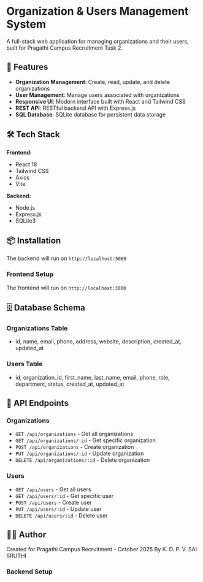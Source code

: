 # Organization & Users Management System

A full-stack web application for managing organizations and their users, built for Pragathi Campus Recruitment Task 2.

## 🚀 Features

- **Organization Management**: Create, read, update, and delete organizations
- **User Management**: Manage users associated with organizations
- **Responsive UI**: Modern interface built with React and Tailwind CSS
- **REST API**: RESTful backend API with Express.js
- **SQL Database**: SQLite database for persistent data storage

## 🛠️ Tech Stack

**Frontend:**
- React 18
- Tailwind CSS
- Axios
- Vite

**Backend:**
- Node.js
- Express.js
- SQLite3

## 📦 Installation


The backend will run on `http://localhost:5000`

### Frontend Setup


The frontend will run on `http://localhost:3000`

## 🗄️ Database Schema

### Organizations Table
- id, name, email, phone, address, website, description, created_at, updated_at

### Users Table
- id, organization_id, first_name, last_name, email, phone, role, department, status, created_at, updated_at

## 🔌 API Endpoints

### Organizations
- `GET /api/organizations` - Get all organizations
- `GET /api/organizations/:id` - Get specific organization
- `POST /api/organizations` - Create organization
- `PUT /api/organizations/:id` - Update organization
- `DELETE /api/organizations/:id` - Delete organization

### Users
- `GET /api/users` - Get all users
- `GET /api/users/:id` - Get specific user
- `POST /api/users` - Create user
- `PUT /api/users/:id` - Update user
- `DELETE /api/users/:id` - Delete user

## 👨‍💻 Author

Created for Pragathi Campus Recruitment - October 2025
By K. D. P. V. SAI SRUTHI



### Backend Setup

